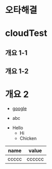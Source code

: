 # 오타해결
# cloudTest
## 개요 1-1
## 개요 1-2
# 개요 2
* [google](http://google.com)
- abc
* Hello
  - Hi
  - Chicken
  
name |value |
-----|------|
ccccc|cccccc|
